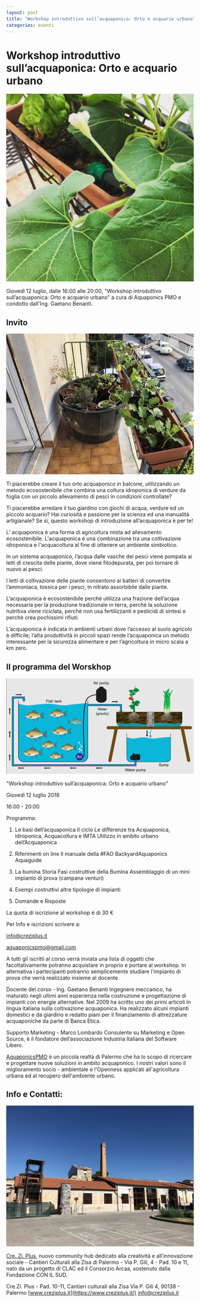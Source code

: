 ```yaml
---
layout: post
title: "Workshop introduttivo sull’acquaponica: Orto e acquario urbano"
categories: eventi
---
```


# Workshop introduttivo sull’acquaponica: Orto e acquario urbano

![Verdure](https://raw.githubusercontent.com/aquaponicspmo/blog/master/img/verdure.jpg)

Giovedì 12 luglio, dalle 16:00 alle 20:00,
"Workshop introduttivo sull’acquaponica: Orto e acquario urbano" a cura di Aquaponics PMO e condotto dall'Ing. Gaetano Benanti. 

## Invito

![Bumina](https://raw.githubusercontent.com/aquaponicspmo/blog/master/img/bumina.jpg)

Ti piacerebbe creare il tuo orto acquaponico in balcone, utilizzando un metodo ecosostenibile che combina una coltura idroponica di verdure da foglia con un piccolo allevamento di pesci in condizioni controllate?

Ti piacerebbe arredare il tuo giardino con giochi di acqua, verdure ed un piccolo acquario?
Hai curiosità e passione per la scienza ed una manualità artigianale?
Se si, questo workshop di introduzione all’acquaponica è per te!

L' acquaponica è una forma di agricoltura mista ad allevamento ecosostenibile.
L'acquaponica è una combinazione tra una coltivazione idroponica e l'acquacoltura al fine di ottenere un ambiente simbiotico. 

In un sistema acquaponico, l’acqua dalle vasche dei pesci viene pompata ai letti di crescita delle piante, dove viene fitodepurata, per poi tornare di nuovo ai pesci.

I letti di coltivazione delle piante consentono ai batteri di convertire l’ammoniaca, tossica per i pesci, in nitrato assorbibile dalle piante.

L’acquaponica è ecosostenibile perchè utilizza una frazione dell’acqua necessaria per la produzione tradizionale in terra, perché la soluzione nutritiva viene riciclata, perchè non usa fertilizzanti e pesticidi di sintesi e perchè crea pochissimi rifiuti.

L’acquaponica è indicata in ambienti urbani dove l’accesso al suolo agricolo è difficile; l’alta produttività in piccoli spazi rende l’acquaponica un metodo interessante per la sicurezza alimentare e per l’agricoltura in micro scala a km zero.

## Il programma del Worskhop

![Schema acquaponica](https://raw.githubusercontent.com/aquaponicspmo/blog/master/img/schema-acquaponica.jpg)

"Workshop introduttivo sull’acquaponica: Orto e acquario urbano"

Giovedi 12 luglio 2018

16:00 - 20:00

Programma: 

1. Le basi dell’acquaponica
Il ciclo
Le differenze tra Acquaponica, Idroponica, Acquacoltura e IMTA
Utilizzo in ambito urbano dell’Acquaponica

2. Riferimenti on line
Il manuale della #FAO
BackyardAquaponics
Aquaguide

3. La bumina
Storia
Fasi costruttive della Bumina
Assemblaggio di un mini impianto di prova (campana venturi)

4. Esempi costruttivi
altre tipologie di impianti

5. Domande e Risposte

La quota di iscrizione al workshop è di 30 €

Per Info e iscrizioni scrivere a:

info@creziplus.it

aquaponicspmo@gmail.com

A tutti gli iscritti al corso verrà inviata una lista di oggetti che facoltativamente potranno acquistare in proprio e portare al workshop. In alternativa i partecipanti potranno semplicemente studiare l'impianto di prova che verrà realizzato insieme al docente.

Docente del corso - Ing. Gaetano Benanti
Ingegnere meccanico, ha maturato negli ultimi anni esperienza nella costruzione e progettazione di impianti con energie alternative.
Nel 2009 ha scritto uno dei primi articoli in lingua italiana sulla coltivazione acquaponica.
Ha realizzato alcuni impianti domestici e da giardino e redatto piani per il finanziamento di attrezzature acquaponiche da parte di Banca Etica.

Supporto Marketing - Marco Lombardo
Consulente su Marketing e Open Source, è il fondatore dell’associazione Industria Italiana del Software Libero.

[AquaponicsPMO](http://www.aquaponicspmo.it)
 è un piccola realtà di Palermo che ha lo scopo di ricercare e progettare nuove soluzioni in ambito acquaponico.
I nostri valori sono il miglioramento socio - ambientale e l'Openness applicati all'agricoltura urbana ed al recupero dell'ambiente urbano.

## Info e Contatti:

![Cantieri Culturali alla Zisa](https://raw.githubusercontent.com/aquaponicspmo/blog/master/img/cantieri-culturali-alla-zisa.jpg)

[Cre. Zi. Plus](https://www.creziplus.it/), nuovo community hub dedicato alla creatività e all’innovazione sociale - Cantieri Culturali alla Zisa di Palermo - Via P. Gili, 4 - Pad. 10 e 11, nato da un progetto di CLAC ed il Consorzio Arcaa, sostenuto dalla Fondazione CON IL SUD.

Cre.Zi. Plus - Pad. 10-11, Cantieri culturali alla Zisa
Via P. Gili 4, 90138 - Palermo
[www.creziplus.it](https://www.creziplus.it/)
info@creziplus.it

